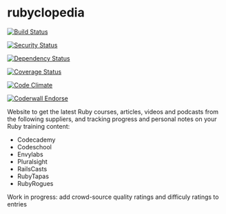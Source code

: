rubyclopedia
===========================

[![Build Status](https://secure.travis-ci.org/camilleldn/rubyclopedia.png?branch=master)](http://travis-ci.org/camilleldn/rubyclopedia)

[![Security Status](http://rails-brakeman.com/camilleldn/rubyclopedia.png)](http://rails-brakeman.com/camilleldn/rubyclopedia)

[![Dependency Status](https://gemnasium.com/camilleldn/rubyclopedia.png)](https://gemnasium.com/camilleldn/rubyclopedia)

[![Coverage Status](https://coveralls.io/repos/camilleldn/rubyclopedia/badge.png)](https://coveralls.io/r/camilleldn/rubyclopedia)

[![Code Climate](https://codeclimate.com/github/camilleldn/rubyclopedia.png)](https://codeclimate.com/github/camilleldn/rubyclopedia)

[![Coderwall Endorse](http://api.coderwall.com/camilleldn/endorsecount.png)](http://coderwall.com/camilleldn)


Website to get the latest Ruby courses, articles, videos and podcasts from the following suppliers, and tracking progress and personal notes on your Ruby training content:


- Codecademy
- Codeschool
- Envylabs
- Pluralsight
- RailsCasts
- RubyTapas
- RubyRogues

Work in progress: add crowd-source quality ratings and difficuly ratings to entries
